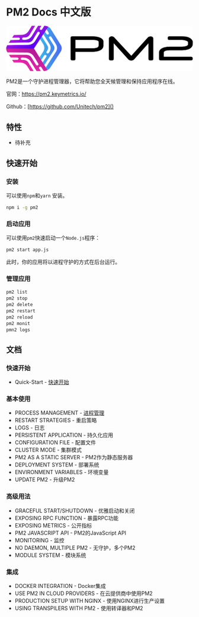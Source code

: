 # PM2 Docs 中文版

<img src="https://raw.githubusercontent.com/Unitech/pm2/master/pres/pm2-v4.png" style="zoom:50%;" />



PM2是一个守护进程管理器，它将帮助您全天候管理和保持应用程序在线。

官网：https://pm2.keymetrics.io/

Github：[https://github.com/Unitech/pm2]()





## 特性

- 待补充



## 快速开始

### 安装

可以使用`npm`和`yarn` 安装。

```bash
npm i -g pm2
```



### 启动应用

可以使用`pm2`快速启动一个`Node.js`程序：

```bash
pm2 start app.js
```

此时，你的应用将以进程守护的方式在后台运行。



### 管理应用

```bash
pm2 list 
pm2 stop
pm2 delete
pm2 restart
pm2 reload
pm2 monit
pmn2 logs
```





## 文档

### 快速开始

- Quick-Start -  [快速开始](https://github.com/hsyq/pm2-docs-zh-CN/blob/master/docs/1.quickstart/1.%E5%BF%AB%E9%80%9F%E5%BC%80%E5%A7%8B.md)



### 基本使用

- PROCESS MANAGEMENT -  [进程管理](https://github.com/hsyq/pm2-docs-zh-CN/blob/master/docs/2.general/1.进程管理.md)
- RESTART STRATEGIES - 重启策略
- LOGS - 日志
- PERSISTENT APPLICATION - 持久化应用
- CONFIGURATION FILE - 配置文件
- CLUSTER MODE - 集群模式
- PM2 AS A STATIC SERVER - PM2作为静态服务器
- DEPLOYMENT SYSTEM - 部署系统
- ENVIRONMENT VARIABLES - 环境变量
- UPDATE PM2 - 升级PM2

### 高级用法

- GRACEFUL START/SHUTDOWN - 优雅启动和关闭
- EXPOSING RPC FUNCTION - 暴露RPC功能
- EXPOSING METRICS - 公开指标 
- PM2 JAVASCRIPT API - PM2的JavaScript API
- MONITORING - 监控
- NO DAEMON, MULTIPLE PM2 - 无守护，多个PM2
- MODULE SYSTEM - 模块系统





### 集成

- DOCKER INTEGRATION - Docker集成
- USE PM2 IN CLOUD PROVIDERS - 在云提供商中使用PM2
- PRODUCTION SETUP WITH NGINX - 使用NGINX进行生产设置
- USING TRANSPILERS WITH PM2 - 使用转译器和PM2
